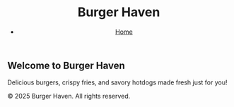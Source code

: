 <!DOCTYPE html>
<html lang="en">
<head>
    <meta charset="UTF-8">
    <meta name="viewport" content="width=device-width, initial-scale=1.0">
    <title>Burger Haven - Home</title>
    <link rel="stylesheet" href="styles.css">
</head>
<body>
    <header>
        <h1>Burger Haven</h1>
        <nav>
            <ul>
                <li><a href="index.html">Home</a></li>
            </ul>
        </nav>
    </header>
    <main>
        <h2>Welcome to Burger Haven</h2>
        <p>Delicious burgers, crispy fries, and savory hotdogs made fresh just for you!</p>
    </main>
    <footer>
        <p>&copy; 2025 Burger Haven. All rights reserved.</p>
    </footer>
</body>
</html>
